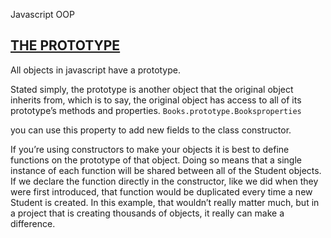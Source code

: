 Javascript OOP

## [THE PROTOTYPE](./books.js)
All objects in javascript have a prototype.

Stated simply, the prototype is another object that the original object inherits from, which is to say, the original object has access to all of its prototype’s methods and properties.
`Books.prototype.Booksproperties`

you can use this property to add new fields to the class constructor.

If you’re using constructors to make your objects it is best to define functions on the prototype of that object. Doing so means that a single instance of each function will be shared between all of the Student objects. If we declare the function directly in the constructor, like we did when they were first introduced, that function would be duplicated every time a new Student is created. In this example, that wouldn’t really matter much, but in a project that is creating thousands of objects, it really can make a difference.